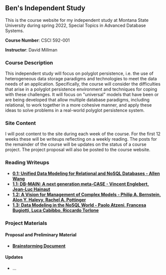 ## Ben's Independent Study

This is the course website for my independent study at Montana State University during spring 2022, Special Topics in Advanced Database Systems.

**Course Number**: CSCI 592-001

**Instructor**: David Millman

### Course Description

This independent study will focus on polyglot persistence, i.e. the use of heterogeneous data storage paradigms and technologies to meet the data needs of an application. Specifically, the course will consider the difficulties that arise in a polyglot persistence environment and techniques for coping with these challenges. It will focus on "universal" models that have been or are being developed that allow multiple database paradigms, including relational, to work together in a more cohesive manner, and apply these ideas to solve problems in a real-world polyglot persistence system.

### Site Content

I will post content to the site during each week of the course. For the first 12 weeks these will be writeups reflecting on a weekly reading. The posts for the remainder of the course will be updates on the status of a course project. The project proposal will also be posted to the course website.

### Reading Writeups

* [**0.1: Unified Data Modeling for Relational and NoSQL Databases - Allen Wang**](/article_writeups/0.1_wang_unified_data_modeling.md)
* [**1.1: DB-MAIN: A next generation meta-CASE - Vincent Englebert, Jean-Luc Hainaut**](/article_writeups/1.1_englebert_hainaut_db-main.md)
* [**1.2: A Vision for Management of Complex Models - Philip A. Bernstein, Alon Y. Halevy, Rachel A. Pottinger**](/article_writeups/1.2_bernstein_halevy_pottinger_complex_models.md)
* [**1.3: Data Modeling in the NoSQL World - Paolo Atzeni, Francesa Bugiotti, Luca Cabibbo, Riccardo Torlone**](/article_writeups/1.3_atzeni_et_al_data_model_nosql.md)

### Project Materials

#### Proposal and Preliminary Material

* [**Brainstorming Document**](/project/proposal/brainstorming.md)

#### Updates

* ...
